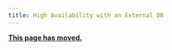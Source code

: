 ```yaml
---
title: High Availability with an External DB
---
```


**[This page has moved.](../datastore/ha.md)**
